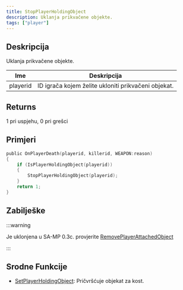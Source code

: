 ```yaml
---
title: StopPlayerHoldingObject
description: Uklanja prikvačene objekte.
tags: ["player"]
---
```


## Deskripcija

Uklanja prikvačene objekte.

| Ime      | Deskripcija                                         |
| -------- | --------------------------------------------------- |
| playerid | ID igrača kojem želite ukloniti prikvačeni objekat. |

## Returns

1 pri uspjehu, 0 pri grešci

## Primjeri

```c
public OnPlayerDeath(playerid, killerid, WEAPON:reason)
{
    if (IsPlayerHoldingObject(playerid))
    {
        StopPlayerHoldingObject(playerid);
    }
    return 1;
}
```

## Zabilješke

:::warning

Je uklonjena u SA-MP 0.3c. provjerite [RemovePlayerAttachedObject](RemovePlayerAttachedObject)

:::

## Srodne Funkcije

- [SetPlayerHoldingObject](SetPlayerHoldingObject): Pričvršćuje objekat za kost.
